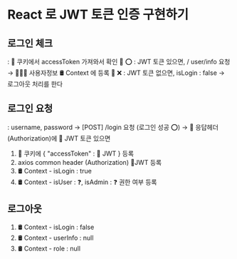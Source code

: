 # React 로 JWT 토큰 인증 구현하기

## 로그인 체크
: 🍪 쿠키에서 accessToken 가져와서 확인
💍 ⭕️ : JWT 토큰 있으면, /
        user/info 요청 → 👩🏻‍💼 사용자정보 🛢️ Context 에 등록
💍 ❌ : JWT 토큰 없으면, isLogin : false
        → 로그아웃 처리를 한다

## 로그인 요청
: username, password → [POST] /login 요청
  (로그인 성공 ⭕️) 
  → 📄 응답헤더 (Authorization)에 💍 JWT 토큰 있으면
  1. 🍪 쿠키에 { "accessToken" : 💍 JWT } 등록
  2. axios common header (Authorization) 💍JWT 등록
  3. 🛢️ Context - isLogin : true
  4. 🛢️ Context - isUser : ❓, isAdmin : ❓ 권한 여부 등록

  ## 로그아웃
  1. 🛢️ Context - isLogin   : false
  2. 🛢️ Context - userInfo  : null
  3. 🛢️ Context - role      : null